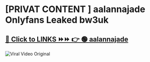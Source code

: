 
 # [PRIVAT CONTENT ] aalannajade Onlyfans Leaked bw3uk

## <h2><a href="https://clipsfans.com/aalannajade&ref=git">🔗 Click to LINKS ⏩⏩ 👉 🟢 aalannajade </a></h2>

<a href="https://clipsfans.com/aalannajade&ref=git" rel="nofollow" data-target="animated-image.originalLink"><img src="https://i.ibb.co.com/xMMVF88/686577567.gif" alt="Viral Video Original" style="max-width: 100%; display: inline-block;" data-target="animated-image.originalImage"></a>

